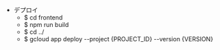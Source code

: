 - デプロイ
  - $ cd frontend
  - $ npm run build
  - $ cd ../
  - $ gcloud app deploy --project {PROJECT_ID} --version {VERSION}